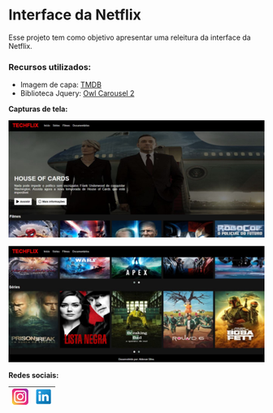 # Interface da Netflix
Esse projeto tem como objetivo apresentar uma releitura da interface da Netflix.

### Recursos utilizados: ###
- Imagem de capa: [TMDB](https://www.themoviedb.org/?language=pt-BR)
- Biblioteca Jquery: [Owl Carousel 2](https://owlcarousel2.github.io/OwlCarousel2/)

**Capturas de tela:**

![tela01](img/tela01.JPG)

![tela01](img/tela02.JPG)

**Redes sociais:**

[![instagram](img/inst.png)](https://www.instagram.com/aldevan6/)| [![linkedin](img/linkedin.png)](https://www.linkedin.com/in/aldevan-silva-54a068149/)
----------|----------
